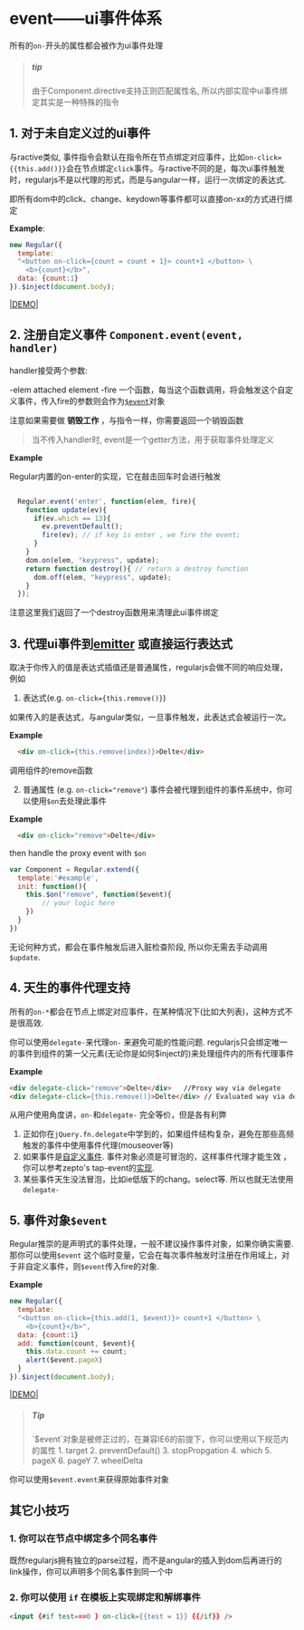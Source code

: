 # event——ui事件体系

所有的`on-`开头的属性都会被作为ui事件处理

> <h5>tip</h5>
> 由于Component.directive支持正则匹配属性名, 所以内部实现中ui事件绑定其实是一种特殊的指令



## 1. 对于未自定义过的ui事件
  与ractive类似, 事件指令会默认在指令所在节点绑定对应事件，比如`on-click={{this.add()}}`会在节点绑定`click`事件。与ractive不同的是，每次ui事件触发时，regularjs不是以代理的形式，而是与angular一样，运行一次绑定的表达式.

  即所有dom中的click、change、keydown等事件都可以直接on-xx的方式进行绑定

  __Example__:

  ```javascript
  new Regular({
    template: 
    "<button on-click={count = count + 1}> count+1 </button> \
      <b>{count}</b>",
    data: {count:1}
  }).$inject(document.body);
  ```

  [|DEMO|](http://jsfiddle.net/leeluolee/y8PHE/1/)


## 2. 注册自定义事件 `Component.event(event, handler)`

handler接受两个参数:

  -elem   attached element
  -fire   一个函数，每当这个函数调用，将会触发这个自定义事件，传入fire的参数则会作为[`$event`](#$event)对象

注意如果需要做 __销毁工作__ ，与指令一样，你需要返回一个销毁函数

> 当不传入handler时, event是一个getter方法，用于获取事件处理定义


__Example__ 

Regular内置的on-enter的实现，它在敲击回车时会进行触发


```javascript

  Regular.event('enter', function(elem, fire){
    function update(ev){
      if(ev.which == 13){ 
        ev.preventDefault();
        fire(ev); // if key is enter , we fire the event;
      }
    }
    dom.on(elem, "keypress", update);
    return function destroy(){ // return a destroy function
      dom.off(elem, "keypress", update);
    }
  });
```

注意这里我们返回了一个destroy函数用来清理此ui事件绑定

## 3. 代理ui事件到[emitter](./message.md) 或直接运行表达式

取决于你传入的值是表达式插值还是普通属性，regularjs会做不同的响应处理，例如

1. 表达式(e.g. `on-click={this.remove()}`)
  
  如果传入的是表达式，与angular类似，一旦事件触发，此表达式会被运行一次。

  __Example__


  ```html
    <div on-click={this.remove(index)}>Delte</div>
  ```

  调用组件的remove函数


2. 普通属性 (e.g. `on-click="remove"`)
  事件会被代理到组件的事件系统中，你可以使用`$on`去处理此事件

  __Example__

  ```html
    <div on-click="remove">Delte</div>
  ```

  then handle the proxy event with `$on`


  ```javascript
  var Component = Regular.extend({
    template:'#example',
    init: function(){
      this.$on("remove", function($event){
          // your logic here
      })
    }
  })

  ```

无论何种方式，都会在事件触发后进入脏检查阶段, 所以你无需去手动调用`$update`.


## 4. 天生的事件代理支持

所有的`on-*`都会在节点上绑定对应事件，在某种情况下(比如大列表)，这种方式不是很高效.

你可以使用`delegate-`来代理`on-` 来避免可能的性能问题. regularjs只会绑定唯一的事件到组件的第一父元素(无论你是如何$inject的)来处理组件内的所有代理事件

__Example__

```html
<div delegate-click="remove">Delte</div>   //Proxy way via delegate
<div delegate-click={this.remove()}>Delte</div> // Evaluated way via delagate
```


从用户使用角度讲，`on-`和`delegate-` 完全等价，但是各有利弊

1. 正如你在`jQuery.fn.delegate`中学到的，如果组件结构复杂，避免在那些高频触发的事件中使用事件代理(mouseover等)
2. 如果事件是[自定义事件](#custom-event). 事件对象必须是可冒泡的，这样事件代理才能生效 ，你可以参考zepto's tap-event的[实现](https://github.com/madrobby/zepto/blob/master/src/event.js#L274).
3. 某些事件天生没法冒泡，比如ie低版下的chang。select等. 所以也就无法使用`delegate-`



<a name="$event"></a>
## 5. 事件对象`$event`

Regular推崇的是声明式的事件处理，一般不建议操作事件对象，如果你确实需要. 那你可以使用`$event` 这个临时变量，它会在每次事件触发时注册在作用域上，对于非自定义事件，则`$event`传入fire的对象.

__Example__

```javascript
new Regular({
  template: 
  "<button on-click={this.add(1, $event)}> count+1 </button> \
    <b>{count}</b>",
  data: {count:1}
  add: function(count, $event){
    this.data.count += count;
    alert($event.pageX)
  }
}).$inject(document.body);
```

[|DEMO|](http://jsfiddle.net/leeluolee/y8PHE/3/)


> <h5>Tip</h5>
> `$event`对象是被修正过的，在兼容IE6的前提下，你可以使用以下规范内的属性
> 1. target
> 2. preventDefault()
> 3. stopPropgation
> 4. which 
> 5. pageX
> 6. pageY
> 7. wheelDelta

你可以使用`$event.event`来获得原始事件对象



## 其它小技巧

### 1. 你可以在节点中绑定多个同名事件

  既然regularjs拥有独立的parse过程，而不是angular的插入到dom后再进行的link操作，你可以声明多个同名事件到同一个中


### 2. 你可以使用 `if` 在模板上实现绑定和解绑事件

  ```html
  <input {#if test===0 } on-click={{test = 1}} {{/if}} />
  ```

